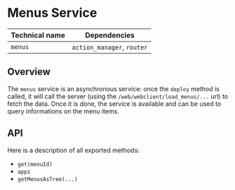 # Menus Service

| Technical name | Dependencies               |
| -------------- | -------------------------- |
| `menus`        | `action_manager`, `router` |

## Overview

The `menus` service is an asynchronous service: once the `deploy` method is
called, it will call the server (using the `/web/webclient/load_menus/...` url) to fetch
the data. Once it is done, the service is available and can be used to query
informations on the menu items.

## API

Here is a description of all exported methods:

-   `get(menuId)`
-   `apps`
-   `getMenusAsTree(...)`
